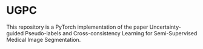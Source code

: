 # UGPC
This repository is a PyTorch implementation of the paper Uncertainty-guided Pseudo-labels and Cross-consistency Learning for Semi-Supervised Medical Image Segmentation.
